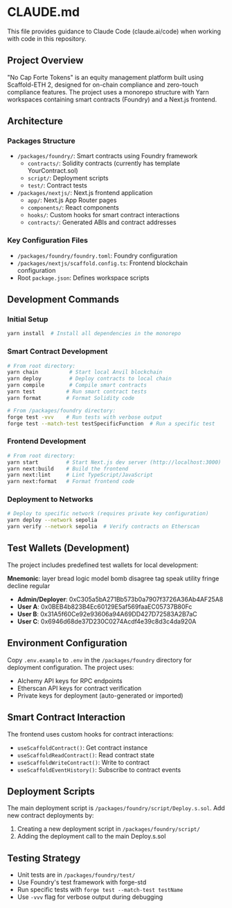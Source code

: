 # CLAUDE.md

This file provides guidance to Claude Code (claude.ai/code) when working with code in this repository.

## Project Overview

"No Cap Forte Tokens" is an equity management platform built using Scaffold-ETH 2, designed for on-chain compliance and zero-touch compliance features. The project uses a monorepo structure with Yarn workspaces containing smart contracts (Foundry) and a Next.js frontend.

## Architecture

### Packages Structure
- `/packages/foundry/`: Smart contracts using Foundry framework
  - `contracts/`: Solidity contracts (currently has template YourContract.sol)
  - `script/`: Deployment scripts
  - `test/`: Contract tests
- `/packages/nextjs/`: Next.js frontend application
  - `app/`: Next.js App Router pages
  - `components/`: React components
  - `hooks/`: Custom hooks for smart contract interactions
  - `contracts/`: Generated ABIs and contract addresses

### Key Configuration Files
- `/packages/foundry/foundry.toml`: Foundry configuration
- `/packages/nextjs/scaffold.config.ts`: Frontend blockchain configuration
- Root `package.json`: Defines workspace scripts

## Development Commands

### Initial Setup
```bash
yarn install  # Install all dependencies in the monorepo
```

### Smart Contract Development
```bash
# From root directory:
yarn chain          # Start local Anvil blockchain
yarn deploy         # Deploy contracts to local chain
yarn compile        # Compile smart contracts
yarn test          # Run smart contract tests
yarn format        # Format Solidity code

# From /packages/foundry directory:
forge test -vvv    # Run tests with verbose output
forge test --match-test testSpecificFunction  # Run a specific test
```

### Frontend Development
```bash
# From root directory:
yarn start         # Start Next.js dev server (http://localhost:3000)
yarn next:build    # Build the frontend
yarn next:lint     # Lint TypeScript/JavaScript
yarn next:format   # Format frontend code
```

### Deployment to Networks
```bash
# Deploy to specific network (requires private key configuration)
yarn deploy --network sepolia
yarn verify --network sepolia  # Verify contracts on Etherscan
```

## Test Wallets (Development)

The project includes predefined test wallets for local development:

**Mnemonic**: layer bread logic model bomb disagree tag speak utility fringe decline regular

- **Admin/Deployer**: 0xC305a5bA271Bb573b0a7907f3726A36Ab4AF25A8
- **User A**: 0x0BEB4b823B4Ec60129E5af569faaEC05737B80Fc
- **User B**: 0x31A5f60Ce92e93606a94A69DD427D72583A2B7aC
- **User C**: 0x6946d68de37D230C0274Acdf4e39c8d3c4da920A

## Environment Configuration

Copy `.env.example` to `.env` in the `/packages/foundry` directory for deployment configuration. The project uses:
- Alchemy API keys for RPC endpoints
- Etherscan API keys for contract verification
- Private keys for deployment (auto-generated or imported)

## Smart Contract Interaction

The frontend uses custom hooks for contract interactions:
- `useScaffoldContract()`: Get contract instance
- `useScaffoldReadContract()`: Read contract state
- `useScaffoldWriteContract()`: Write to contract
- `useScaffoldEventHistory()`: Subscribe to contract events

## Deployment Scripts

The main deployment script is `/packages/foundry/script/Deploy.s.sol`. Add new contract deployments by:
1. Creating a new deployment script in `/packages/foundry/script/`
2. Adding the deployment call to the main Deploy.s.sol

## Testing Strategy

- Unit tests are in `/packages/foundry/test/`
- Use Foundry's test framework with forge-std
- Run specific tests with `forge test --match-test testName`
- Use `-vvv` flag for verbose output during debugging
